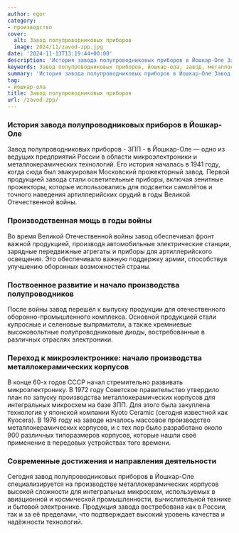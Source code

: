 ```yaml
---
author: egor
category:
- производство
cover:
  alt: Завод полупроводниковых приборов
  image: 2024/11/zavod-zpp.jpg
date: '2024-11-13T13:19:44+00:00'
description: 'История завода полупроводниковых приборов в Йошкар-Оле Завод полупроводниковых приборов - ЗПП - в Йошкар-Оле — одно из ведущих предприятий России в...'
keywords: Завод полупроводниковых приборов, йошкар-ола, завод, металлокерамических, корпусов, войны, завода, полупроводниковых, приборов, йошкар, оле, году, продукцией, производства, история, зпп, россии
summary: 'История завода полупроводниковых приборов в Йошкар-Оле Завод полупроводниковых приборов - ЗПП - в Йошкар-Оле — одно из ведущих предприятий России в...'
tag:
- йошкар-ола
title: Завод полупроводниковых приборов
url: /zavod-zpp/
---
```


### История завода полупроводниковых приборов в Йошкар-Оле

Завод полупроводниковых приборов \- ЗПП \- в Йошкар-Оле — одно из ведущих предприятий России в области микроэлектроники и металлокерамических технологий. Его история началась в 1941 году, когда сюда был эвакуирован Московский прожекторный завод. Первой продукцией завода стали осветительные приборы, включая зенитные прожекторы, которые использовались для подсветки самолётов и точного наведения артиллерийских орудий в годы Великой Отечественной войны.

### Производственная мощь в годы войны

Во время Великой Отечественной войны завод обеспечивал фронт важной продукцией, производя автомобильные электрические станции, зарядные передвижные агрегаты и приборы для артиллерийского освещения. Это обеспечивало важную поддержку армии, способствуя улучшению оборонных возможностей страны.

### Поствоенное развитие и начало производства полупроводников

После войны завод перешёл к выпуску продукции для отечественного оборонно-промышленного комплекса. Основной продукцией стали купросные и селеновые выпрямители, а также кремниевые высоковольтные полупроводниковые диоды, востребованные в различных отраслях электроники.

### Переход к микроэлектронике: начало производства металлокерамических корпусов

В конце 60-х годов СССР начал стремительно развивать микроэлектронику. В 1972 году Советское правительство утвердило план по запуску производства металлокерамических корпусов для интегральных микросхем на базе ЗПП. Для этого была закуплена технология у японской компании Kyoto Ceramic (сегодня известной как Kyocera). В 1976 году на заводе началось массовое производство металлокерамических корпусов, и с тех пор было разработано около 900 различных типоразмеров корпусов, которые нашли своё применение в передовых устройствах того времени.

### Современные достижения и направления деятельности

Сегодня завод полупроводниковых приборов в Йошкар-Оле специализируется на производстве металлокерамических корпусов высокой сложности для интегральных микросхем, используемых в авиационной и космической промышленности, вычислительной технике и бытовой электронике. Продукция завода востребована как в России, так и за её пределами, что подтверждает высокий уровень качества и надёжности технологий.